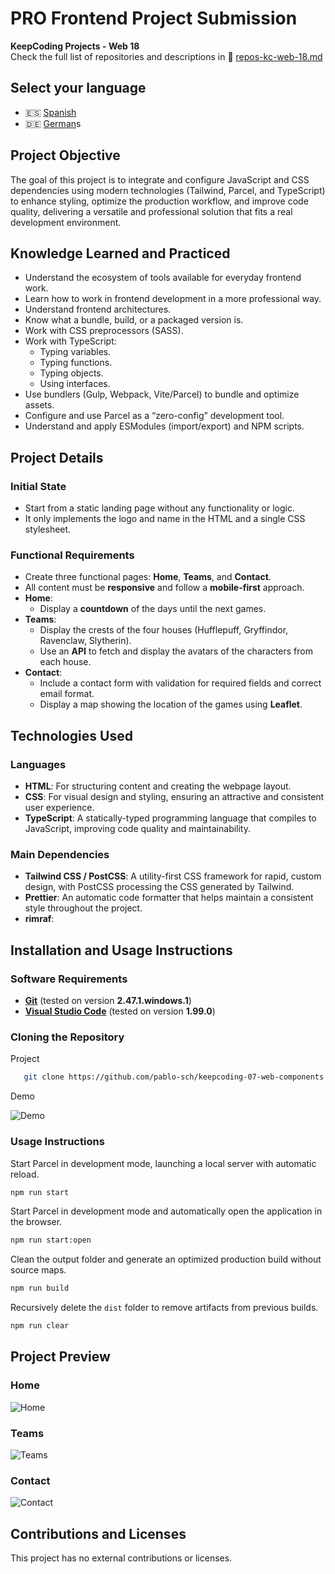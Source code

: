 # PRO Frontend Project Submission

**KeepCoding Projects - Web 18**  
Check the full list of repositories and descriptions in 📁 [repos-kc-web-18.md](https://github.com/pablo-sch/pablo-sch/blob/main/docs/repos-kc-web-18.md)

## Select your language

- 🇪🇸 [Spanish](README.es.md)
- 🇩🇪 [German](README.de.md)s

## Project Objective

The goal of this project is to integrate and configure JavaScript and CSS dependencies using modern technologies (Tailwind, Parcel, and TypeScript) to enhance styling, optimize the production workflow, and improve code quality, delivering a versatile and professional solution that fits a real development environment.

## Knowledge Learned and Practiced

- Understand the ecosystem of tools available for everyday frontend work.
- Learn how to work in frontend development in a more professional way.
- Understand frontend architectures.
- Know what a bundle, build, or a packaged version is.
- Work with CSS preprocessors (SASS).
- Work with TypeScript:
  - Typing variables.
  - Typing functions.
  - Typing objects.
  - Using interfaces.
- Use bundlers (Gulp, Webpack, Vite/Parcel) to bundle and optimize assets.
- Configure and use Parcel as a “zero-config” development tool.
- Understand and apply ESModules (import/export) and NPM scripts.

## Project Details

### Initial State

- Start from a static landing page without any functionality or logic.
- It only implements the logo and name in the HTML and a single CSS stylesheet.

### Functional Requirements

- Create three functional pages: **Home**, **Teams**, and **Contact**.
- All content must be **responsive** and follow a **mobile-first** approach.
- **Home**:
  - Display a **countdown** of the days until the next games.
- **Teams**:
  - Display the crests of the four houses (Hufflepuff, Gryffindor, Ravenclaw, Slytherin).
  - Use an **API** to fetch and display the avatars of the characters from each house.
- **Contact**:
  - Include a contact form with validation for required fields and correct email format.
  - Display a map showing the location of the games using **Leaflet**.

## Technologies Used

### Languages

- **HTML**: For structuring content and creating the webpage layout.
- **CSS**: For visual design and styling, ensuring an attractive and consistent user experience.
- **TypeScript**: A statically-typed programming language that compiles to JavaScript, improving code quality and maintainability.

### Main Dependencies

- **Tailwind CSS / PostCSS**: A utility-first CSS framework for rapid, custom design, with PostCSS processing the CSS generated by Tailwind.
- **Prettier**: An automatic code formatter that helps maintain a consistent style throughout the project.
- **rimraf**:

## Installation and Usage Instructions

### Software Requirements

- **[Git](https://git-scm.com/downloads)** (tested on version **2.47.1.windows.1**)
- **[Visual Studio Code](https://code.visualstudio.com/)** (tested on version **1.99.0**)

### Cloning the Repository

Project

```bash
   git clone https://github.com/pablo-sch/keepcoding-07-web-components.git
```

Demo

![Demo](https://github.com/pablo-sch/pablo-sch/blob/main/etc/clone-tutorial.gif)

### Usage Instructions

Start Parcel in development mode, launching a local server with automatic reload.

```sh
npm run start
```

Start Parcel in development mode and automatically open the application in the browser.

```sh
npm run start:open
```

Clean the output folder and generate an optimized production build without source maps.

```sh
npm run build
```

Recursively delete the `dist` folder to remove artifacts from previous builds.

```sh
npm run clear
```

## Project Preview

### Home

![Home](../etc/preview_images/main_page.png)

### Teams

![Teams](../etc/preview_images/teams_page.png)

### Contact

![Contact](../etc/preview_images/contact_page.png)

## Contributions and Licenses

This project has no external contributions or licenses.
